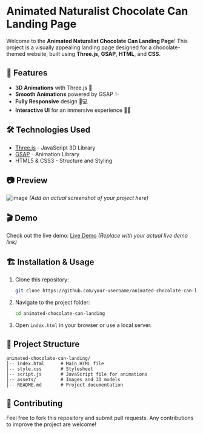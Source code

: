 # Animated Naturalist Chocolate Can Landing Page

Welcome to the **Animated Naturalist Chocolate Can Landing Page**! This project is a visually appealing landing page designed for a chocolate-themed website, built using **Three.js**, **GSAP**, **HTML**, and **CSS**.

## 🚀 Features

- **3D Animations** with Three.js 🎥
- **Smooth Animations** powered by GSAP ✨
- **Fully Responsive** design 📱💻
- **Interactive UI** for an immersive experience 🍫🥤

## 🛠️ Technologies Used

- [Three.js](https://threejs.org/) - JavaScript 3D Library
- [GSAP](https://greensock.com/gsap/) - Animation Library
- HTML5 & CSS3 - Structure and Styling

## 📷 Preview
![image](https://github.com/user-attachments/assets/6afeed3c-1e66-4ca9-8366-4a5041a0e388)
 *(Add an actual screenshot of your project here)*

## 🎬 Demo

Check out the live demo: [Live Demo](https://mynaturalist.netlify.app/) *(Replace with your actual live demo link)*

## 🏗️ Installation & Usage

1. Clone this repository:
   ```bash
   git clone https://github.com/your-username/animated-chocolate-can-landing.git
   ```

2. Navigate to the project folder:
   ```bash
   cd animated-chocolate-can-landing
   ```

3. Open `index.html` in your browser or use a local server.

## 📁 Project Structure

```
animated-chocolate-can-landing/
│-- index.html      # Main HTML file
│-- style.css       # Stylesheet
│-- script.js       # JavaScript file for animations
│-- assets/         # Images and 3D models
│-- README.md       # Project documentation
```

## 🤝 Contributing

Feel free to fork this repository and submit pull requests. Any contributions to improve the project are welcome!


